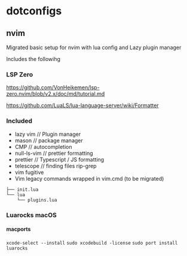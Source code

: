 # dotconfigs

## nvim

Migrated basic setup for nvim with lua config and Lazy plugin manager

Includes the followihg

### LSP Zero
https://github.com/VonHeikemen/lsp-zero.nvim/blob/v2.x/doc/md/tutorial.md

https://github.com/LuaLS/lua-language-server/wiki/Formatter


### Included
* lazy vim // Plugin manager
* mason // package manager
* CMP // autocompletion
* null-ls-vim // prettier formatting
* prettier // Typescript / JS formatting
* telescope // finding files rip-grep
* vim fugitive
* Vim legacy commands wrapped in vim.cmd (to be migrated)

```
├── init.lua
└── lua
    └── plugins.lua
```
### Luarocks macOS 
#### macports
`xcode-select --install`
`sudo xcodebuild -license`
`sudo port install luarocks`
